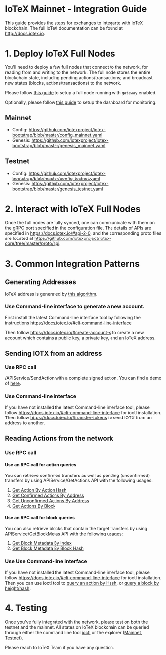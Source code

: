 # IoTeX Mainnet - Integration Guide

This guide provides the steps for exchanges to integarte with IoTeX blockchain. The full IoTeX documentation can be found at http://docs.iotex.io.

# 1. Deploy IoTeX Full Nodes

You'll need to deploy a few full nodes that connect to the network, for reading from and writing to the network.  The full node stores the entire blockchain state, including pending actions/transactions; and broadcast new states (blocks, actions/transactions) to the network.

Please follow [this guide](../README.md) to setup a full node running with `gateway` enabled. 

Optionally, please follow [this guide](../monitoring/README.md) to setup the dashboard for monitoring.

## Mainnet
- Config: https://github.com/iotexproject/iotex-bootstrap/blob/master/config_mainnet.yaml
- Genesis: https://github.com/iotexproject/iotex-bootstrap/blob/master/genesis_mainnet.yaml

## Testnet
- Config: https://github.com/iotexproject/iotex-bootstrap/blob/master/config_testnet.yaml
- Genesis: https://github.com/iotexproject/iotex-bootstrap/blob/master/genesis_testnet.yaml

# 2. Interact with IoTeX Full Nodes

Once the full nodes are fully synced, one can communicate with them on the [gRPC](https://grpc.io/) port specified in the configuration file. The details of APIs are specified in https://docs.iotex.io/#api-2-0, and the corresponding proto files are located at https://github.com/iotexproject/iotex-core/tree/master/proto/api.

# 3. Common Integration Patterns

## Generating Addresses
IoTeX address is generated by [this algorithm](https://github.com/iotexproject/iotex-address/blob/master/README.md). 
### Use Command-line interface to generate a new account. 
First install the latest Command-line interface tool by following the instructions https://docs.iotex.io/#cli-command-line-interface

Then follow https://docs.iotex.io/#create-account-s to create a new account which contains a public key, a private key, and an IoTeX address.   

## Sending IOTX from an address
### Use RPC call
/APIService/SendAction with a complete signed action.
You can find a demo of [here](https://github.com/iotexproject/iotex-docs#sendaction).

### Use Command-line interface
If you have not installed the latest Command-line interface tool, please follow https://docs.iotex.io/#cli-command-line-interface for ioctl installation.
Then follow https://docs.iotex.io/#transfer-tokens to send IOTX from an address to another.

## Reading Actions from the network
### Use RPC call
#### Use an RPC call for action queries
You can retrieve confirmed transfers as well as pending (unconfirmed) transfers by using APIService/GetActions API with the following usages:
1. [Get Action By Action Hash](https://github.com/iotexproject/iotex-docs#getactions-1) 
2. [Get Confirmed Actions By Address](https://github.com/iotexproject/iotex-docs#getactions-2) 
3. [Get Unconfirmed Actions By Address](https://github.com/iotexproject/iotex-docs#getactions-3)
4. [Get Actions By Block](https://github.com/iotexproject/iotex-docs#getactions-4)

#### Use an RPC call for block queries
You can also retrieve blocks that contain the target transfers by using APIService/GetBlockMetas API with the following usages:
1. [Get Block Metadata By Index](https://github.com/iotexproject/iotex-docs#getblockmetas)
2. [Get Block Metadata By Block Hash](https://github.com/iotexproject/iotex-docs#getblockmetas-1)

### Use Use Command-line interface
If you have not installed the latest Command-line interface tool, please follow https://docs.iotex.io/#cli-command-line-interface for ioctl installation.
Then you can use ioctl tool to [query an action by Hash](https://github.com/iotexproject/iotex-docs#query-action),
or [query a block by height/hash](https://github.com/iotexproject/iotex-docs#query-block).

# 4. Testing

Once you've fully integrated with the network, please test on both the testnet and the mainnet. All states on IoTeX blockchain can be queried through either the command line tool [ioctl](https://docs.iotex.io/#cli-command-line-interface) or the explorer ([Mainnet](https://iotexscan.io), [Testnet](https://testnet.iotexscan.io)).

Please reach to IoTeX Team if you have any question.

